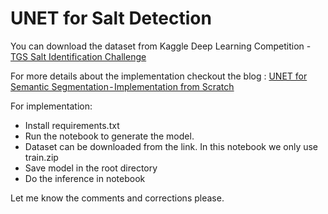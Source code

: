 # UNET for Salt Detection

You can download the dataset from Kaggle Deep Learning Competition - [TGS Salt Identification Challenge](https://www.kaggle.com/c/tgs-salt-identification-challenge/data)

For more details about the implementation checkout the blog :
[UNET for Semantic Segmentation - Implementation from Scratch](https://medium.com/@raoofnaushad7/indian-dance-forms-hacker-earth-image-classification-using-transfer-learning-and-tuning-with-b6cbe7a0fc78)

For implementation:
* Install requirements.txt
* Run the notebook to generate the model. 
* Dataset can be downloaded from the link. In this notebook we only use train.zip
* Save model in the root directory
* Do the inference in notebook

Let me know the comments and corrections please.
